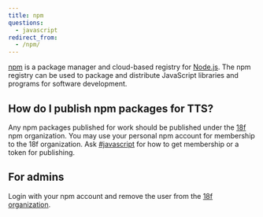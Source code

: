 ```yaml
---
title: npm
questions:
  - javascript
redirect_from:
  - /npm/
---
```


[npm](https://www.npmjs.com/) is a package manager and cloud-based registry for
[Node.js](https://nodejs.org/en/). The npm registry can be used to package and
distribute JavaScript libraries and programs for software development.

## How do I publish npm packages for TTS?

Any npm packages published for work should be published under the
[18f](https://www.npmjs.com/org/18f) npm organization. You may use your personal
npm account for membership to the 18f organization. Ask
[#javascript](https://gsa-tts.slack.com/archives/C032KSPPQ) for how to get
membership or a token for publishing.

## For admins

Login with your npm account and remove the user from the
[18f organization](https://www.npmjs.com/settings/18f/members).
